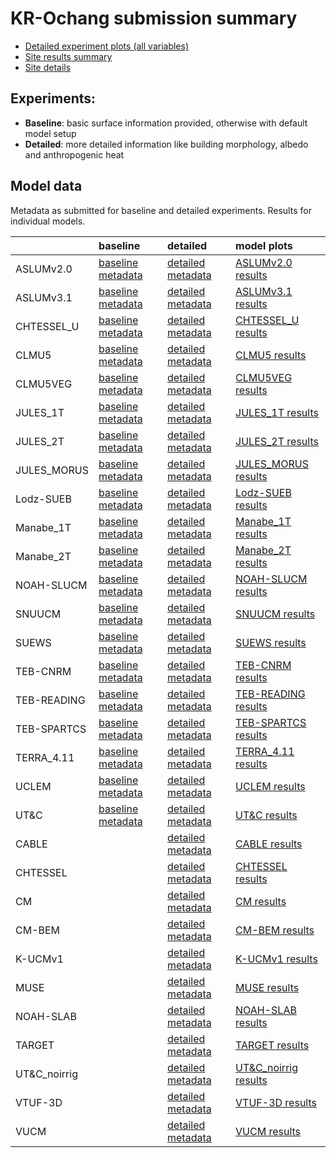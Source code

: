 
# KR-Ochang submission summary

 - [Detailed experiment plots (all variables)](./detailed/index.md)
 - [Site results summary](./PLUMBER/index.md)
 - [Site details](https://urban-plumber.github.io/KR-Ochang/)

## Experiments: 

 - **Baseline**: basic surface information provided, otherwise with default model setup
 - **Detailed**: more detailed information like building morphology, albedo and anthropogenic heat

## Model data

Metadata as submitted for baseline and detailed experiments. Results for individual models.

|              | baseline                                                                   | detailed                                                                     | model plots                                     |
|:-------------|:---------------------------------------------------------------------------|:-----------------------------------------------------------------------------|:------------------------------------------------|
| ASLUMv2.0    | [baseline metadata](./ASLUMv2.0/ASLUMv2.0_KR-Ochang_baseline_attrs.md)     | [detailed metadata](./ASLUMv2.0/ASLUMv2.0_KR-Ochang_detailed_attrs.md)       | [ASLUMv2.0 results](./ASLUMv2.0/index.md)       |
| ASLUMv3.1    | [baseline metadata](./ASLUMv3.1/ASLUMv3.1_KR-Ochang_baseline_attrs.md)     | [detailed metadata](./ASLUMv3.1/ASLUMv3.1_KR-Ochang_detailed_attrs.md)       | [ASLUMv3.1 results](./ASLUMv3.1/index.md)       |
| CHTESSEL_U   | [baseline metadata](./CHTESSEL_U/CHTESSEL_U_KR-Ochang_baseline_attrs.md)   | [detailed metadata](./CHTESSEL_U/CHTESSEL_U_KR-Ochang_detailed_attrs.md)     | [CHTESSEL_U results](./CHTESSEL_U/index.md)     |
| CLMU5        | [baseline metadata](./CLMU5/CLMU5_KR-Ochang_baseline_attrs.md)             | [detailed metadata](./CLMU5/CLMU5_KR-Ochang_detailed_attrs.md)               | [CLMU5 results](./CLMU5/index.md)               |
| CLMU5VEG     | [baseline metadata](./CLMU5VEG/CLMU5VEG_KR-Ochang_baseline_attrs.md)       | [detailed metadata](./CLMU5VEG/CLMU5VEG_KR-Ochang_detailed_attrs.md)         | [CLMU5VEG results](./CLMU5VEG/index.md)         |
| JULES_1T     | [baseline metadata](./JULES_1T/JULES_1T_KR-Ochang_baseline_attrs.md)       | [detailed metadata](./JULES_1T/JULES_1T_KR-Ochang_detailed_attrs.md)         | [JULES_1T results](./JULES_1T/index.md)         |
| JULES_2T     | [baseline metadata](./JULES_2T/JULES_2T_KR-Ochang_baseline_attrs.md)       | [detailed metadata](./JULES_2T/JULES_2T_KR-Ochang_detailed_attrs.md)         | [JULES_2T results](./JULES_2T/index.md)         |
| JULES_MORUS  | [baseline metadata](./JULES_MORUS/JULES_MORUS_KR-Ochang_baseline_attrs.md) | [detailed metadata](./JULES_MORUS/JULES_MORUS_KR-Ochang_detailed_attrs.md)   | [JULES_MORUS results](./JULES_MORUS/index.md)   |
| Lodz-SUEB    | [baseline metadata](./Lodz-SUEB/Lodz-SUEB_KR-Ochang_baseline_attrs.md)     | [detailed metadata](./Lodz-SUEB/Lodz-SUEB_KR-Ochang_detailed_attrs.md)       | [Lodz-SUEB results](./Lodz-SUEB/index.md)       |
| Manabe_1T    | [baseline metadata](./Manabe_1T/Manabe_1T_KR-Ochang_baseline_attrs.md)     | [detailed metadata](./Manabe_1T/Manabe_1T_KR-Ochang_detailed_attrs.md)       | [Manabe_1T results](./Manabe_1T/index.md)       |
| Manabe_2T    | [baseline metadata](./Manabe_2T/Manabe_2T_KR-Ochang_baseline_attrs.md)     | [detailed metadata](./Manabe_2T/Manabe_2T_KR-Ochang_detailed_attrs.md)       | [Manabe_2T results](./Manabe_2T/index.md)       |
| NOAH-SLUCM   | [baseline metadata](./NOAH-SLUCM/NOAH-SLUCM_KR-Ochang_baseline_attrs.md)   | [detailed metadata](./NOAH-SLUCM/NOAH-SLUCM_KR-Ochang_detailed_attrs.md)     | [NOAH-SLUCM results](./NOAH-SLUCM/index.md)     |
| SNUUCM       | [baseline metadata](./SNUUCM/SNUUCM_KR-Ochang_baseline_attrs.md)           | [detailed metadata](./SNUUCM/SNUUCM_KR-Ochang_detailed_attrs.md)             | [SNUUCM results](./SNUUCM/index.md)             |
| SUEWS        | [baseline metadata](./SUEWS/SUEWS_KR-Ochang_baseline_attrs.md)             | [detailed metadata](./SUEWS/SUEWS_KR-Ochang_detailed_attrs.md)               | [SUEWS results](./SUEWS/index.md)               |
| TEB-CNRM     | [baseline metadata](./TEB-CNRM/TEB-CNRM_KR-Ochang_baseline_attrs.md)       | [detailed metadata](./TEB-CNRM/TEB-CNRM_KR-Ochang_detailed_attrs.md)         | [TEB-CNRM results](./TEB-CNRM/index.md)         |
| TEB-READING  | [baseline metadata](./TEB-READING/TEB-READING_KR-Ochang_baseline_attrs.md) | [detailed metadata](./TEB-READING/TEB-READING_KR-Ochang_detailed_attrs.md)   | [TEB-READING results](./TEB-READING/index.md)   |
| TEB-SPARTCS  | [baseline metadata](./TEB-SPARTCS/TEB-SPARTCS_KR-Ochang_baseline_attrs.md) | [detailed metadata](./TEB-SPARTCS/TEB-SPARTCS_KR-Ochang_detailed_attrs.md)   | [TEB-SPARTCS results](./TEB-SPARTCS/index.md)   |
| TERRA_4.11   | [baseline metadata](./TERRA_4.11/TERRA_4.11_KR-Ochang_baseline_attrs.md)   | [detailed metadata](./TERRA_4.11/TERRA_4.11_KR-Ochang_detailed_attrs.md)     | [TERRA_4.11 results](./TERRA_4.11/index.md)     |
| UCLEM        | [baseline metadata](./UCLEM/UCLEM_KR-Ochang_baseline_attrs.md)             | [detailed metadata](./UCLEM/UCLEM_KR-Ochang_detailed_attrs.md)               | [UCLEM results](./UCLEM/index.md)               |
| UT&C         | [baseline metadata](./UT&C/UT&C_KR-Ochang_baseline_attrs.md)               | [detailed metadata](./UT&C/UT&C_KR-Ochang_detailed_attrs.md)                 | [UT&C results](./UT&C/index.md)                 |
| CABLE        |                                                                            | [detailed metadata](./CABLE/CABLE_KR-Ochang_detailed_attrs.md)               | [CABLE results](./CABLE/index.md)               |
| CHTESSEL     |                                                                            | [detailed metadata](./CHTESSEL/CHTESSEL_KR-Ochang_detailed_attrs.md)         | [CHTESSEL results](./CHTESSEL/index.md)         |
| CM           |                                                                            | [detailed metadata](./CM/CM_KR-Ochang_detailed_attrs.md)                     | [CM results](./CM/index.md)                     |
| CM-BEM       |                                                                            | [detailed metadata](./CM-BEM/CM-BEM_KR-Ochang_detailed_attrs.md)             | [CM-BEM results](./CM-BEM/index.md)             |
| K-UCMv1      |                                                                            | [detailed metadata](./K-UCMv1/K-UCMv1_KR-Ochang_detailed_attrs.md)           | [K-UCMv1 results](./K-UCMv1/index.md)           |
| MUSE         |                                                                            | [detailed metadata](./MUSE/MUSE_KR-Ochang_detailed_attrs.md)                 | [MUSE results](./MUSE/index.md)                 |
| NOAH-SLAB    |                                                                            | [detailed metadata](./NOAH-SLAB/NOAH-SLAB_KR-Ochang_detailed_attrs.md)       | [NOAH-SLAB results](./NOAH-SLAB/index.md)       |
| TARGET       |                                                                            | [detailed metadata](./TARGET/TARGET_KR-Ochang_detailed_attrs.md)             | [TARGET results](./TARGET/index.md)             |
| UT&C_noirrig |                                                                            | [detailed metadata](./UT&C_noirrig/UT&C_noirrig_KR-Ochang_detailed_attrs.md) | [UT&C_noirrig results](./UT&C_noirrig/index.md) |
| VTUF-3D      |                                                                            | [detailed metadata](./VTUF-3D/VTUF-3D_KR-Ochang_detailed_attrs.md)           | [VTUF-3D results](./VTUF-3D/index.md)           |
| VUCM         |                                                                            | [detailed metadata](./VUCM/VUCM_KR-Ochang_detailed_attrs.md)                 | [VUCM results](./VUCM/index.md)                 |

